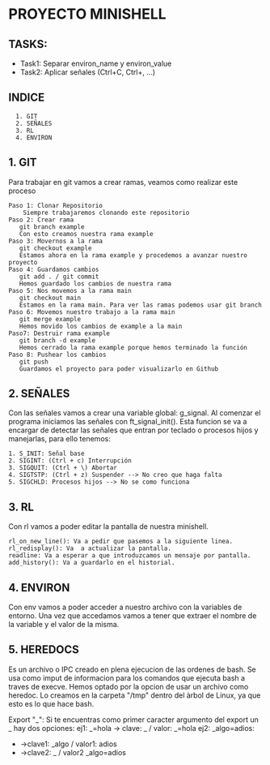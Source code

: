 # PROYECTO MINISHELL

## TASKS:
- Task1: Separar environ_name y environ_value
- Task2: Aplicar señales (Ctrl+C, Ctrl+\, ...)

## INDICE
```
  1. GIT
  2. SEÑALES
  3. RL
  4. ENVIRON
```

## 1. GIT
Para trabajar en git vamos a crear ramas, veamos como realizar este proceso
```
Paso 1: Clonar Repositorio
    Siempre trabajaremos clonando este repositorio
Paso 2: Crear rama
   git branch example
   Con esto creamos nuestra rama example
Paso 3: Movernos a la rama
   git checkout example
   Estamos ahora en la rama example y procedemos a avanzar nuestro proyecto
Paso 4: Guardamos cambios
   git add . / git commit
   Hemos guardado los cambios de nuestra rama
Paso 5: Nos movemos a la rama main
   git checkout main
   Estamos en la rama main. Para ver las ramas podemos usar git branch
Paso 6: Movemos nuestro trabajo a la rama main
   git merge example
   Hemos movido los cambios de example a la main
Paso7: Destruir rama example
   git branch -d example
   Hemos cerrado la rama example porque hemos terminado la función
Paso 8: Pushear los cambios
   git push
   Guardamos el proyecto para poder visualizarlo en Github
```

## 2. SEÑALES
Con las señales vamos a crear una variable global: g_signal. Al comenzar el programa iniciamos las señales con ft_signal_init().
Esta funcion se va a encargar de detectar las señales que entran por teclado o procesos hijos y manejarlas, para ello tenemos:
```
1. S_INIT: Señal base
2. SIGINT: (Ctrl + c) Interrupción
3. SIGQUIT: (Ctrl + \) Abortar
4. SIGTSTP: (Ctrl + z) Suspender --> No creo que haga falta
5. SIGCHLD: Procesos hijos --> No se como funciona
```

## 3. RL
Con rl vamos a poder editar la pantalla de nuestra minishell.

```
rl_on_new_line(): Va a pedir que pasemos a la siguiente linea.
rl_redisplay(): Va  a actualizar la pantalla.
readline: Va a esperar a que introduzcamos un mensaje por pantalla.
add_history(): Va a guardarlo en el historial.
```

## 4. ENVIRON
Con env vamos a poder acceder a nuestro archivo con la variables de entorno. Una vez que accedamos vamos a tener que extraer el nombre de la variable y el valor de la misma.

## 5. HEREDOCS
Es un archivo o IPC creado en plena ejecucion de las ordenes de bash. Se usa como imput de informacion para los comandos que ejecuta bash a traves de execve. Hemos optado por la opcion
de usar un archivo como heredoc. Lo creamos en la carpeta "/tmp" dentro del àrbol de Linux, ya que esto es lo que hace bash.

Export "_":
Si te encuentras como primer caracter argumento del export un _ hay dos opciones:
ej1: _=hola -> clave: _ / valor: _=hola
ej2: _algo=adios:
 - ->clave1: _algo / valor1: adios
 - ->clave2: _ / valor2 _algo=adios
